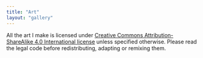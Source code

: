 ```yaml
---
title: "Art"
layout: "gallery"
---
```


All the art I make is licensed under [Creative Commons
Attribution-ShareAlike 4.0 International
license](https://creativecommons.org/licenses/by-sa/4.0/legalcode) unless
specified otherwise. Please read the legal code before redistributing, adapting
or remixing them.

